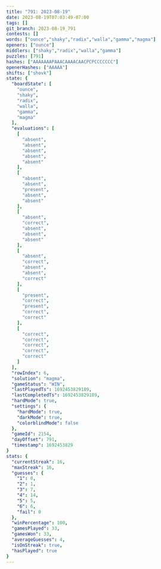 ```yaml
---
title: "791: 2023-08-19"
date: 2023-08-19T07:03:49-07:00
tags: []
git_branch: 2023-08-19_791
contests: []
words: ["ounce","shaky","radix","walla","gamma","magma"]
openers: ["ounce"]
middlers: ["shaky","radix","walla","gamma"]
puzzles: [791]
hashes: ["AAAAAAAPAAACAAAACAACPCPCCCCCCC"]
openerHashes: ["AAAAA"]
shifts: ["shovk"]
state: {
  "boardState": [
    "ounce",
    "shaky",
    "radix",
    "walla",
    "gamma",
    "magma"
  ],
  "evaluations": [
    [
      "absent",
      "absent",
      "absent",
      "absent",
      "absent"
    ],
    [
      "absent",
      "absent",
      "present",
      "absent",
      "absent"
    ],
    [
      "absent",
      "correct",
      "absent",
      "absent",
      "absent"
    ],
    [
      "absent",
      "correct",
      "absent",
      "absent",
      "correct"
    ],
    [
      "present",
      "correct",
      "present",
      "correct",
      "correct"
    ],
    [
      "correct",
      "correct",
      "correct",
      "correct",
      "correct"
    ]
  ],
  "rowIndex": 6,
  "solution": "magma",
  "gameStatus": "WIN",
  "lastPlayedTs": 1692453829189,
  "lastCompletedTs": 1692453829189,
  "hardMode": true,
  "settings": {
    "hardMode": true,
    "darkMode": true,
    "colorblindMode": false
  },
  "gameId": 2154,
  "dayOffset": 791,
  "timestamp": 1692453829
}
stats: {
  "currentStreak": 16,
  "maxStreak": 16,
  "guesses": {
    "1": 0,
    "2": 1,
    "3": 7,
    "4": 14,
    "5": 5,
    "6": 6,
    "fail": 0
  },
  "winPercentage": 100,
  "gamesPlayed": 33,
  "gamesWon": 33,
  "averageGuesses": 4,
  "isOnStreak": true,
  "hasPlayed": true
}
---
```

<!-- more -->
